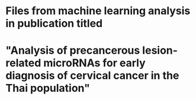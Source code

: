 # Files from machine learning analysis in publication titled
#
# "Analysis of precancerous lesion-related microRNAs for early diagnosis of cervical cancer in the Thai population"
